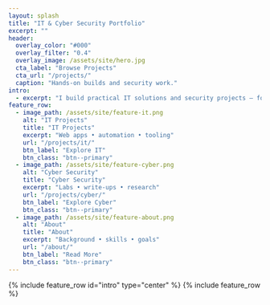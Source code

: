 ```yaml
---
layout: splash
title: "IT & Cyber Security Portfolio"
excerpt: ""
header:
  overlay_color: "#000"
  overlay_filter: "0.4"
  overlay_image: /assets/site/hero.jpg
  cta_label: "Browse Projects"
  cta_url: "/projects/"
  caption: "Hands-on builds and security work."
intro:
  - excerpt: "I build practical IT solutions and security projects — focusing on reliability, automation, and clear documentation."
feature_row:
  - image_path: /assets/site/feature-it.png
    alt: "IT Projects"
    title: "IT Projects"
    excerpt: "Web apps • automation • tooling"
    url: "/projects/it/"
    btn_label: "Explore IT"
    btn_class: "btn--primary"
  - image_path: /assets/site/feature-cyber.png
    alt: "Cyber Security"
    title: "Cyber Security"
    excerpt: "Labs • write-ups • research"
    url: "/projects/cyber/"
    btn_label: "Explore Cyber"
    btn_class: "btn--primary"
  - image_path: /assets/site/feature-about.png
    alt: "About"
    title: "About"
    excerpt: "Background • skills • goals"
    url: "/about/"
    btn_label: "Read More"
    btn_class: "btn--primary"
---
```


{% include feature_row id="intro" type="center" %}
{% include feature_row %}
